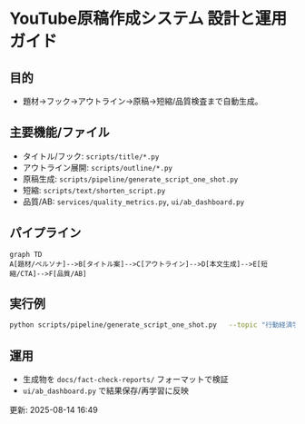 # YouTube原稿作成システム 設計と運用ガイド

## 目的
- 題材→フック→アウトライン→原稿→短縮/品質検査まで自動生成。

## 主要機能/ファイル
- タイトル/フック: `scripts/title/*.py`
- アウトライン展開: `scripts/outline/*.py`
- 原稿生成: `scripts/pipeline/generate_script_one_shot.py`
- 短縮: `scripts/text/shorten_script.py`
- 品質/AB: `services/quality_metrics.py`, `ui/ab_dashboard.py`

## パイプライン
```mermaid
graph TD
A[題材/ペルソナ]-->B[タイトル案]-->C[アウトライン]-->D[本文生成]-->E[短縮/CTA]-->F[品質/AB]
```

## 実行例
```bash
python scripts/pipeline/generate_script_one_shot.py   --topic "行動経済学で解説する集中力" --persona "初心者向け"   --out outputs/latest/youtube_script.md
```

## 運用
- 生成物を `docs/fact-check-reports/` フォーマットで検証
- `ui/ab_dashboard.py` で結果保存/再学習に反映

更新: 2025-08-14 16:49
